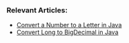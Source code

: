 ### Relevant Articles:
- [Convert a Number to a Letter in Java](https://www.baeldung.com/java-convert-number-to-letter)
- [Convert Long to BigDecimal in Java](https://www.baeldung.com/java-convert-long-bigdecimal)
